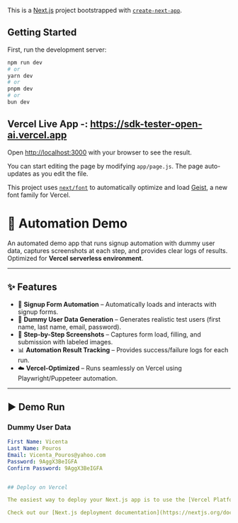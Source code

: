 This is a [Next.js](https://nextjs.org) project bootstrapped with [`create-next-app`](https://github.com/vercel/next.js/tree/canary/packages/create-next-app).

## Getting Started

First, run the development server:

```bash
npm run dev
# or
yarn dev
# or
pnpm dev
# or
bun dev
```

## Vercel Live App -: https://sdk-tester-open-ai.vercel.app

Open [http://localhost:3000](http://localhost:3000) with your browser to see the result.

You can start editing the page by modifying `app/page.js`. The page auto-updates as you edit the file.

This project uses [`next/font`](https://nextjs.org/docs/app/building-your-application/optimizing/fonts) to automatically optimize and load [Geist](https://vercel.com/font), a new font family for Vercel.

# 🚀 Automation Demo

An automated demo app that runs signup automation with dummy user data, captures screenshots at each step, and provides clear logs of results. Optimized for **Vercel serverless environment**.  

---

## ✨ Features
- 🔄 **Signup Form Automation** – Automatically loads and interacts with signup forms.  
- 📝 **Dummy User Data Generation** – Generates realistic test users (first name, last name, email, password).  
- 📸 **Step-by-Step Screenshots** – Captures form load, filling, and submission with labeled images.  
- 📊 **Automation Result Tracking** – Provides success/failure logs for each run.  
- ☁️ **Vercel-Optimized** – Runs seamlessly on Vercel using Playwright/Puppeteer automation.  

---

## ▶️ Demo Run

### Dummy User Data
```yaml
First Name: Vicenta
Last Name: Pouros
Email: Vicenta_Pouros@yahoo.com
Password: 9AggX3BeIGFA
Confirm Password: 9AggX3BeIGFA


## Deploy on Vercel

The easiest way to deploy your Next.js app is to use the [Vercel Platform](https://vercel.com/new?utm_medium=default-template&filter=next.js&utm_source=create-next-app&utm_campaign=create-next-app-readme) from the creators of Next.js.

Check out our [Next.js deployment documentation](https://nextjs.org/docs/app/building-your-application/deploying) for more details.

